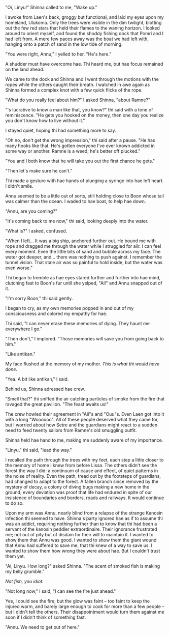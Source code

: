 <!--
Ch29
- They land in Ulukoma to find Setre has left?
  - Book 2 or finality? Casra died, Ramne dies? Annu dies? Setre/Pomri are the only nathers left, Liffa is the only mother left.
  - Setre searches for Pomri?
    - After hearing her short beacon of emergency where she commandeered the transmitter onboard
    - Redemption arc? But what about hae kaln?
- They feast on fish and kelp
  - Setre and Shinna argue about it
  - Shinna demands it with weapons
    - Setre abdicates but
- They find Ramne's boat on the shore
  - Ramne has gone to Casra's hideout. Speaks to everyone through the transmitter
    - obvs, Linyu hears this. and Setre. And many of the guardians.
    - He tries to turn the camp against itself, and it kind of works


- Ramne blocks them from entering the graveyard
  - he knows what it is.
  - argues that it's a zombie factory
  - says the hundred years of darkness is a hoax. the tribes of Holrag have said otherwise.
-
-->

"Oi, Linyu!" Shinna called to me, "Wake up."

I awoke from Laen's back, groggy but functional, and laid my eyes upon my homeland, Ulukoma. Only the trees were visible in the dim twilight, blotting out the few red stars that held their flames to the waning horizon. I looked around to orient myself, and found the shoddy fishing dock that Pomri and I had left from. A mere few paces away was the boat we had left with, hanging onto a patch of sand in the low tide of morning.

"You were right, Annu," I yelled to her. "He's here."

A shudder must have overcome hae. Thi heard me, but hae focus remained on the land ahead.

We came to the dock and Shinna and I went through the motions with the ropes while the others caught their breath. I watched in awe again as Shinna formed a complex knot with a few quick flicks of the rope.

"What do you really feel about him?" I asked Shinna, "about Ramne?"

"'s lucrative to know a man like that, you know?" thi said with a tone of reminiscence. "He gets you hooked on the money, then one day you realize you don't know how to live without it."

I stayed quiet, hoping thi had something more to say.

"Oh no, don't get the wrong impression," thi said after a pause. "He has many hooks like that. He's gotten everyone I've ever known addicted in some way or another. Ramne is a weed; he's better off plucked."

"You and I both know that he will take you out the first chance he gets."

"Then let's make sure he can't."

Thi made a gesture with hae hands of plunging a syringe into hae left heart. I didn't smile.

Annu seemed to be a little out of sorts, still holding close to Boon whose tail was calmer than the ocean. I waded to hae boat, to help hae down.

"Annu, are you coming?"

"It's coming back to me now," thi said, looking deeply into the water.

"What is?" I asked, confused.

"When I left... It was a big ship, anchored further out. He bound me with rope and dragged me through the water while I struggled for aiir. I can feel every moment. Even the little bits of sand and bubble across my face. The water got deeper, and... there was nothing to push against. I remember the tunnel vision. That stale air was so painful to hold inside, but the water was even worse."

Thi began to tremble as hae eyes stared further and further into hae mind, clutching fast to Boon's fur until she yelped, "Ai!" and Annu snapped out of it.

"I'm sorry Boon," thi said gently.

I began to cry, as my own memories popped in and out of my consciousness and colored my empathy for hae.

Thi said, "I can never erase these memories of dying. They haunt me everywhere I go."

"Then don't," I implored. "Those memories will save you from going back to him."

"Like antikan."

My face flushed at the memory of my mother. _This is what thi would have done_.

"Yea. A bit like antikan," I said.

Behind us, Shinna adressed hae crew.

"Smell that?" thi sniffed the air catching particles of smoke from the fire that ravaged the great pavilion. "The feast awaits us!"

The crew howled their agreement in "Aii"s and "Ouu"s. Even Laen got into it with a long "Woooooo". All of these people deserved what they came for, but I worried about how Setre and the guardians might react to a sudden need to feed twenty sailors from Ramne's old smuggling outfit.

Shinna held hae hand to me, making me suddenly aware of my importance.

"Linyu," thi said, "lead the way."

I recalled the path through the trees with my feet, each step a little closer to the memory of home I knew from before Lissa. The others didn't see the forest the way I did: a continuum of cause and effect, of quiet patterns in the noise of reality. Even the path, tread out by the footsteps of guardians, had changed to adapt to the forest. A fallen branch since removed by the mystery of decay, a colony of diving bugs making a new home in the ground; every deviation was proof that life had endured in spite of our insistence of boundaries and borders, roads and railways. It would continue to do so.

Upon my arm was Annu, nearly blind from a relapse of the strange Kanosin infection thi seemed to have. Shinna's party ignored hae as if to assume thi was an addict, requiring nothing further than to know that thi had been a servant of the kanosin peddler extraordinaire. Their ignorance frustrated me; not out of pity but of disdain for their will to maintain it. I wanted to show them that Annu was good. I wanted to show them the giant wound that Annu had suffered to save me, that thi knew of a way to save us. I wanted to show them how wrong they were about hae. But I couldn't trust them yet.

"Ai, Linyu. How long?" asked Shinna. "The scent of smoked fish is making my belly grumble."

_Not fish, you idiot._

"Not long now," I said, "I can see the fire just ahead."

Yes, I could see the fire, but the glow was faint – too faint to keep the injured warm, and barely large enough to cook for more than a few people – but I didn't tell the others. Their disappointment would turn them against me soon if I didn't think of something fast.

"Annu. We need to get out of here."

<!--
  - If Linyu, Annu and the Saffas go to the hideout, it would be like part2 all over again
    - part 3 also kind of mirrors Liffa's journey in Part 1
    - Ramne might be responsible for the fire being lowered. Linyu would predict it.
      - He's not on Kanosin but has a stash in his hand to see and in case he needs it.
  - They could be captured by Ramne
    - Ramne would offer Shinna+ a deal for their allegiance
      - Eternal life (Linyu would be like OH SHIT NO I was gonna do that)
        - "This kaln was going to cut you out of the deal. Feed you well, then shut you out"
  - They could be captured by Setre + Guardians
    - Setre wouldn't believe anything Linyu says, and would likely threaten Annu
    - The crew wouldn't be fed, they'd turn on Linyu
      - Everyone turning on Linyu is an excellent point of drama, but not easy to write out of.
      - Fanla would believe because she saw it
-->
